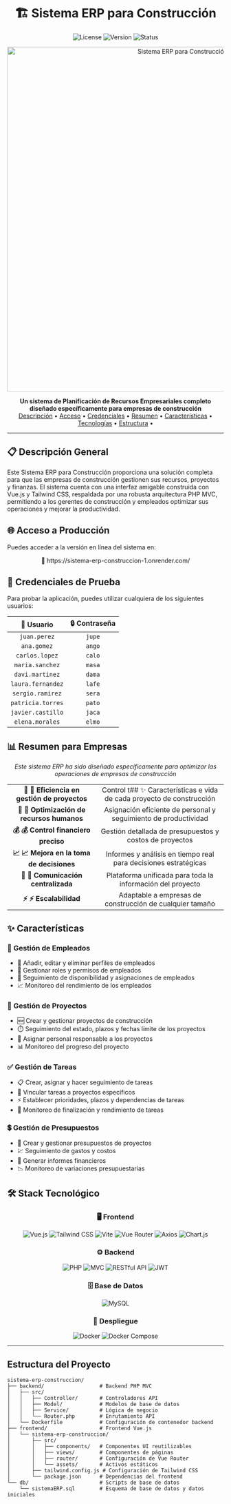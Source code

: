 <div align="center">
  
# 🏗️ Sistema ERP para Construcción

![License](https://img.shields.io/badge/Licencia-MIT-blue)
![Version](https://img.shields.io/badge/Versión-1.0-green)
![Status](https://img.shields.io/badge/Estado-Producción-success)

</div>

<p align="center">
  <img src="https://via.placeholder.com/800x400?text=Sistema+ERP+Construccion" alt="Sistema ERP para Construcción" width="800">
</p>

<div align="center">
  <b>Un sistema de Planificación de Recursos Empresariales completo diseñado específicamente para empresas de construcción</b>
</div>

<div align="center">
  <a href="#-descripción-general">Descripción</a> •
  <a href="#-acceso-a-producción">Acceso</a> •
  <a href="#-credenciales-de-prueba">Credenciales</a> •
  <a href="#-resumen-para-empresas">Resumen</a> •
  <a href="#-características">Características</a> •
  <a href="#%EF%B8%8F-stack-tecnológico">Tecnologías</a> •
  <a href="#estructura-del-proyecto">Estructura</a> •
</div>

---

## 📋 Descripción General

Este Sistema ERP para Construcción proporciona una solución completa para que las empresas de construcción gestionen sus recursos, proyectos y finanzas. El sistema cuenta con una interfaz amigable construida con Vue.js y Tailwind CSS, respaldada por una robusta arquitectura PHP MVC, permitiendo a los gerentes de construcción y empleados optimizar sus operaciones y mejorar la productividad.

## 🌐 Acceso a Producción

Puedes acceder a la versión en línea del sistema en:
<div align="center">
  🔗 https://sistema-erp-construccion-1.onrender.com/
</div>

## 🔑 Credenciales de Prueba

Para probar la aplicación, puedes utilizar cualquiera de los siguientes usuarios:

<div align="center">

| 👤 Usuario | 🔒 Contraseña |
|:----------:|:-------------:|
| `juan.perez` | `jupe` |
| `ana.gomez` | `ango` |
| `carlos.lopez` | `calo` |
| `maria.sanchez` | `masa` |
| `davi.martinez` | `dama` |
| `laura.fernandez` | `lafe` |
| `sergio.ramirez` | `sera` |
| `patricia.torres` | `pato` |
| `javier.castillo` | `jaca` |
| `elena.morales` | `elmo` |

</div>

## 📊 Resumen para Empresas

<p align="center"><i>Este sistema ERP ha sido diseñado específicamente para optimizar las operaciones de empresas de construcción</i></p>

<table align="center">
  <tr>
    <td align="center"><b>🚀 🚀 Eficiencia en gestión de proyectos</b></td>
    <td align="center">Control t## ✨ Características
e vida de cada proyecto de construcción</td>
  </tr>
  <tr>
    <td align="center"><b>👥 👥 Optimización de recursos humanos</b></td>
    <td align="center">Asignación eficiente de personal y seguimiento de productividad</td>
  </tr>
  <tr>
    <td align="center"><b>💰 💰 Control financiero preciso</b></td>
    <td align="center">Gestión detallada de presupuestos y costos de proyectos</td>
  </tr>
  <tr>
    <td align="center"><b>📈 📈 Mejora en la toma de decisiones</b></td>
    <td align="center">Informes y análisis en tiempo real para decisiones estratégicas</td>
  </tr>
  <tr>
    <td align="center"><b>🔄 🔄 Comunicación centralizada</b></td>
    <td align="center">Plataforma unificada para toda la información del proyecto</td>
  </tr>
  <tr>
    <td align="center"><b>⚡ ⚡ Escalabilidad</b></td>
    <td align="center">Adaptable a empresas de construcción de cualquier tamaño</td>
  </tr>
</table>

## ✨ Características

### 👥 Gestión de Empleados
- 📝 Añadir, editar y eliminar perfiles de empleados
- 🔐 Gestionar roles y permisos de empleados
- 📅 Seguimiento de disponibilidad y asignaciones de empleados
- 📈 Monitoreo del rendimiento de los empleados

### 🏢 Gestión de Proyectos
- 🆕 Crear y gestionar proyectos de construcción
- ⏱️ Seguimiento del estado, plazos y fechas límite de los proyectos
- 👤 Asignar personal responsable a los proyectos
- 📊 Monitoreo del progreso del proyecto

### ✅ Gestión de Tareas
- 📋 Crear, asignar y hacer seguimiento de tareas
- 🔗 Vincular tareas a proyectos específicos
- ⚡ Establecer prioridades, plazos y dependencias de tareas
- 🎯 Monitoreo de finalización y rendimiento de tareas

### 💲 Gestión de Presupuestos
- 📒 Crear y gestionar presupuestos de proyectos
- 💹 Seguimiento de gastos y costos
- 📑 Generar informes financieros
- 📉 Monitoreo de variaciones presupuestarias

## 🛠️ Stack Tecnológico

<div align="center">

### 🖥️ Frontend
![Vue.js](https://img.shields.io/badge/Vue.js-3-4FC08D?style=for-the-badge&logo=vue.js&logoColor=white)
![Tailwind CSS](https://img.shields.io/badge/Tailwind_CSS-38B2AC?style=for-the-badge&logo=tailwind-css&logoColor=white)
![Vite](https://img.shields.io/badge/Vite-646CFF?style=for-the-badge&logo=vite&logoColor=white)
![Vue Router](https://img.shields.io/badge/Vue_Router-4FC08D?style=for-the-badge&logo=vue.js&logoColor=white)
![Axios](https://img.shields.io/badge/Axios-5A29E4?style=for-the-badge&logo=axios&logoColor=white)
![Chart.js](https://img.shields.io/badge/Chart.js-FF6384?style=for-the-badge&logo=chart.js&logoColor=white)

### ⚙️ Backend
![PHP](https://img.shields.io/badge/PHP-8-777BB4?style=for-the-badge&logo=php&logoColor=white)
![MVC](https://img.shields.io/badge/MVC-Architecture-lightgrey?style=for-the-badge)
![RESTful API](https://img.shields.io/badge/RESTful-API-009688?style=for-the-badge)
![JWT](https://img.shields.io/badge/JWT-Authentication-000000?style=for-the-badge&logo=json-web-tokens&logoColor=white)

### 🗄️ Base de Datos
![MySQL](https://img.shields.io/badge/MySQL-4479A1?style=for-the-badge&logo=mysql&logoColor=white)

### 🚀 Despliegue
![Docker](https://img.shields.io/badge/Docker-2496ED?style=for-the-badge&logo=docker&logoColor=white)
![Docker Compose](https://img.shields.io/badge/Docker_Compose-2496ED?style=for-the-badge&logo=docker&logoColor=white)

</div>

---

## Estructura del Proyecto

```
sistema-erp-construccion/
├── backend/                  # Backend PHP MVC
│   ├── src/
│   │   ├── Controller/       # Controladores API
│   │   ├── Model/            # Modelos de base de datos
│   │   ├── Service/          # Lógica de negocio
│   │   └── Router.php        # Enrutamiento API
│   └── Dockerfile            # Configuración de contenedor backend
├── frontend/                 # Frontend Vue.js
│   └── sistema-erp-construccion/
│       ├── src/
│       │   ├── components/   # Componentes UI reutilizables
│       │   ├── views/        # Componentes de páginas
│       │   ├── router/       # Configuración de Vue Router
│       │   └── assets/       # Activos estáticos
│       ├── tailwind.config.js # Configuración de Tailwind CSS
│       └── package.json      # Dependencias del frontend
└── db/                       # Scripts de base de datos
    └── sistemaERP.sql        # Esquema de base de datos y datos iniciales
```

